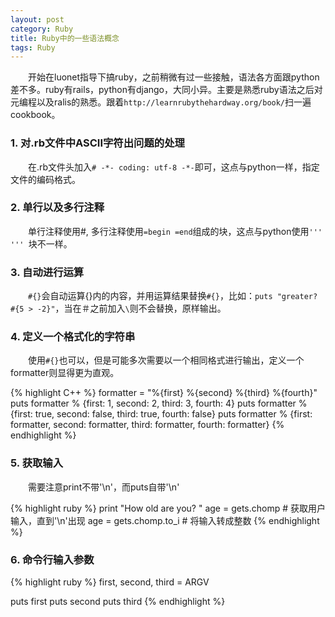 ```yaml
---
layout: post
category: Ruby
title: Ruby中的一些语法概念
tags: Ruby
---
```


&emsp;&emsp;开始在luonet指导下搞ruby，之前稍微有过一些接触，语法各方面跟python差不多。ruby有rails，python有django，大同小异。主要是熟悉ruby语法之后对元编程以及ralis的熟悉。跟着`http://learnrubythehardway.org/book/`扫一遍cookbook。

<!--more-->

### 1. 对.rb文件中ASCII字符出问题的处理

&emsp;&emsp;在.rb文件头加入`# -*- coding: utf-8 -*-`即可，这点与python一样，指定文件的编码格式。

### 2. 单行以及多行注释

&emsp;&emsp;单行注释使用#, 多行注释使用`=begin =end`组成的块，这点与python使用`''' ''' `块不一样。

### 3. 自动进行运算

&emsp;&emsp;`#{}`会自动运算{}内的内容，并用运算结果替换`#{}`，比如：`puts "greater? #{5 > -2}"`，当在＃之前加入`\`则不会替换，原样输出。

### 4. 定义一个格式化的字符串

&emsp;&emsp;使用`#{}`也可以，但是可能多次需要以一个相同格式进行输出，定义一个formatter则显得更为直观。

{% highlight C++ %}
formatter = "%{first} %{second} %{third} %{fourth}"
puts formatter % {first: 1, second: 2, third: 3, fourth: 4}
puts formatter % {first: true, second: false, third: true, fourth: false}
puts formatter % {first: formatter, second: formatter, third: formatter, fourth: formatter}
{% endhighlight %}

### 5. 获取输入

&emsp;&emsp;需要注意print不带'\n'，而puts自带'\n'

{% highlight ruby %}
print "How old are you? "
age = gets.chomp   # 获取用户输入，直到'\n'出现
age = gets.chomp.to_i  # 将输入转成整数
{% endhighlight %}

### 6. 命令行输入参数

{% highlight ruby %}
first, second, third = ARGV

puts first
puts second
puts third
{% endhighlight %}
